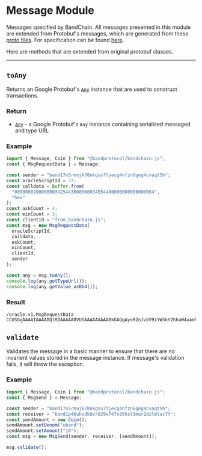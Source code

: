 <!--
order: 4
-->

# Message Module

Messages specified by BandChain. All messages presented in this module are extended from Protobuf's messages, which are generated from these [proto files](https://github.com/bandprotocol/chain/tree/v2.0.3/proto/oracle/v1). For specification can be found [here](https://docs.cosmos.network/v0.44/core/proto-docs.html).

Here are methods that are extended from original protobuf classes.

---

## `toAny`

Returns an Google Protobuf's [`Any`] instance that are used to construct transactions.

### Return

- [`Any`] - a Google Protobuf's `Any` instance containing serialized messaged and type URL

### Example

```js
import { Message, Coin } from "@bandprotocol/bandchain.js";
const { MsgRequestData } = Message;

const sender = "band17n5rmujk78nkgss7tjecg4nfzn6geg4cvaqt5h";
const oracleScriptId = 37;
const calldata = Buffer.from(
  "0000000200000003425443000000034554480000000000000064",
  "hex"
);
const askCount = 4;
const minCount = 3;
const clientId = "from_bandchain.js";
const msg = new MsgRequestData(
  oracleScriptId,
  calldata,
  askCount,
  minCount,
  clientId,
  sender
);

const any = msg.toAny();
console.log(any.getTypeUrl());
console.log(any.getValue_asB64());
```

### Result

```
/oracle.v1.MsgRequestData
CCUSGgAAAAIAAAADQlRDAAAAA0VUSAAAAAAAAABkGAQgAyoRZnJvbV9iYW5kY2hhaW4uanM40IYDQOCnEkorYmFuZDE3bjVybXVqazc4bmtnc3M3dGplY2c0bmZ6bjZnZWc0Y3ZhcXQ1aA==

```

## `validate`

Validates the message in a basic manner to ensure that there are no invarient values stored in the message instance. If message's validation fails, it will throw the exception.

### Example

```js
import { Message, Coin } from "@bandprotocol/bandchain.js";
const { MsgSend } = Message;

const sender = "band17n5rmujk78nkgss7tjecg4nfzn6geg4cvaqt5h";
const receiver = "band1p46uhvdk8vr829v747v85hst3mur2dzlmlac7f";
const sendAmount = new Coin();
sendAmount.setDenom("uband");
sendAmount.setAmount("10");
const msg = new MsgSend(sender, receiver, [sendAmount]);

msg.validate();
```

[`any`]: /client-library/protocol-buffers/any.html
